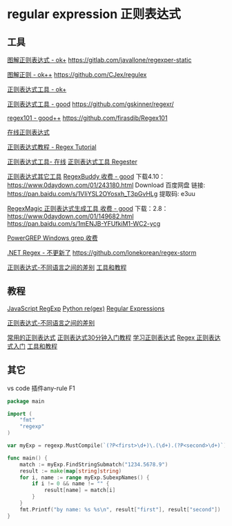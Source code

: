 # regular expression 正则表达式

## 工具
[图解正则表达式 - ok+](https://regexper.com/)
https://gitlab.com/javallone/regexper-static

[图解正则 - ok++](https://jex.im/regulex/#!flags=&re=%5E(a%7Cb)*%3F%24)
https://github.com/CJex/regulex


[正则表达式工具 - ok+](http://tool.chinaz.com/regex/)


[正则表达式工具 - good](https://regexr.com/)
https://github.com/gskinner/regexr/

[regex101 - good++](https://regex101.com/)
https://github.com/firasdib/Regex101


[在线正则表达式](http://www.regexe.com/)

[正则表达式教程 - Regex Tutorial](http://www.regular-expressions.info/wordboundaries.html)


[正则表达式工具- 在线](https://deerchao.cn/tools/wegester/)
[正则表达式工具 Regester](https://deerchao.cn/tools/regester/)

[正则表达式其它工具](http://www.regular-expressions.info/tools.html)
[RegexBuddy 收费 - good](http://www.regexbuddy.com/)
下载4.10：https://www.0daydown.com/01/243180.html
Download 百度网盘
链接: https://pan.baidu.com/s/1VIiYSL2OYosxh_T3pGvHLg 提取码: e3uu

[RegexMagic 正则表达式生成工具 收费 - good](https://www.regexmagic.com/)
下载：2.8：https://www.0daydown.com/01/149682.html
https://pan.baidu.com/s/1mENJB-YFUfkiM1-WC2-ycg

[PowerGREP  Windows grep 收费](https://www.powergrep.com/)

[.NET Regex - 不更新了](http://regexstorm.net/)
https://github.com/lonekorean/regex-storm


[正则表达式-不同语言之间的差别](https://www.regular-expressions.info/refcharacters.html)
[工具和教程](http://www.regexlab.com/zh/mtracer/download.htm)


## 教程
[JavaScript RegExp](https://learnbyexample.github.io/learn_js_regexp/anchors.html)
[Python re(gex)](https://learnbyexample.github.io/py_regular_expressions/buy.html)
[Regular Expressions](https://github.com/EbookFoundation/free-programming-books/blob/master/books/free-programming-books.md#regular-expressions)



[正则表达式-不同语言之间的差别](https://www.regular-expressions.info/refcharacters.html)

[常用的正则表达式](https://github.com/cdoco/common-regex)
[正则表达式30分钟入门教程](https://deerchao.cn/tutorials/regex/regex.htm)
[学习正则表达式](https://github.com/ziishaned/learn-regex)
[Regex 正则表达式入门](https://www.cnblogs.com/codeshell/p/12825243.html)
[工具和教程](http://www.regexlab.com/zh/mtracer/download.htm)


## 其它
vs code 插件any-rule   F1



```go
package main

import (
	"fmt"
	"regexp"
)

var myExp = regexp.MustCompile(`(?P<first>\d+)\.(\d+).(?P<second>\d+)`)

func main() {
	match := myExp.FindStringSubmatch("1234.5678.9")
	result := make(map[string]string)
	for i, name := range myExp.SubexpNames() {
		if i != 0 && name != "" {
			result[name] = match[i]
		}
	}
	fmt.Printf("by name: %s %s\n", result["first"], result["second"])
}
```
